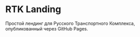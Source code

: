 # RTK Landing

Простой лендинг для Русского Транспортного Комплекса, опубликованный через GitHub Pages.